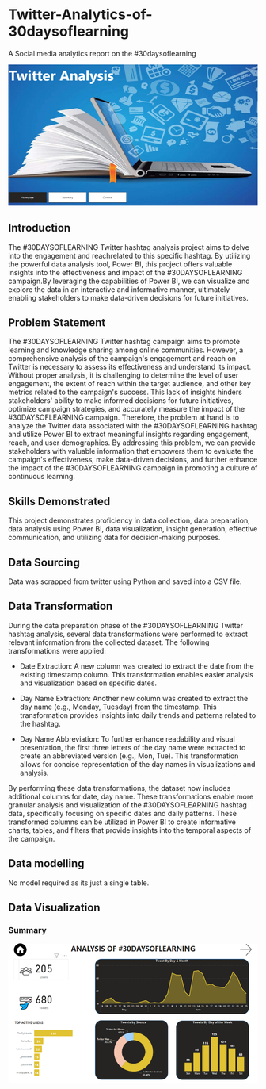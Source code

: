 # Twitter-Analytics-of-30daysoflearning
A Social media analytics report on the #30daysoflearning


![](Homepage.png)

## Introduction
The #30DAYSOFLEARNING Twitter hashtag analysis project aims to delve into the engagement and reachrelated to this specific hashtag. By utilizing the powerful data analysis tool, Power BI, this project offers valuable insights into the effectiveness and impact of the #30DAYSOFLEARNING campaign.By leveraging the capabilities of Power BI, we can visualize and explore the data in an interactive and informative manner, ultimately enabling stakeholders to make data-driven decisions for future initiatives. 

## Problem Statement
The #30DAYSOFLEARNING Twitter hashtag campaign aims to promote learning and knowledge sharing among online communities. However, a comprehensive analysis of the campaign's engagement and reach on Twitter is necessary to assess its effectiveness and understand its impact. Without proper analysis, it is challenging to determine the level of user engagement, the extent of reach within the target audience, and other key metrics related to the campaign's success. This lack of insights hinders stakeholders' ability to make informed decisions for future initiatives, optimize campaign strategies, and accurately measure the impact of the #30DAYSOFLEARNING campaign. Therefore, the problem at hand is to analyze the Twitter data associated with the #30DAYSOFLEARNING hashtag and utilize Power BI to extract meaningful insights regarding engagement, reach, and user demographics. By addressing this problem, we can provide stakeholders with valuable information that empowers them to evaluate the campaign's effectiveness, make data-driven decisions, and further enhance the impact of the #30DAYSOFLEARNING campaign in promoting a culture of continuous learning.

## Skills Demonstrated 
This project demonstrates proficiency in data collection, data preparation, data analysis using Power BI, data visualization, insight generation, effective communication, and utilizing data for decision-making purposes.

## Data Sourcing
Data was scrapped from twitter using Python and saved into a CSV file.

## Data Transformation
During the data preparation phase of the #30DAYSOFLEARNING Twitter hashtag analysis, several data transformations were performed to extract relevant information from the collected dataset. The following transformations were applied:

- Date Extraction: A new column was created to extract the date from the existing timestamp column. This transformation enables easier analysis and visualization based on specific dates.

- Day Name Extraction: Another new column was created to extract the day name (e.g., Monday, Tuesday) from the timestamp. This transformation provides insights into daily trends and patterns related to the hashtag.

- Day Name Abbreviation: To further enhance readability and visual presentation, the first three letters of the day name were extracted to create an abbreviated version (e.g., Mon, Tue). This transformation allows for concise representation of the day names in visualizations and analysis.

By performing these data transformations, the dataset now includes additional columns for date, day name. These transformations enable more granular analysis and visualization of the #30DAYSOFLEARNING hashtag data, specifically focusing on specific dates and daily patterns. These transformed columns can be utilized in Power BI to create informative charts, tables, and filters that provide insights into the temporal aspects of the campaign.

## Data modelling
No model required as its just a single table.

## Data Visualization

### Summary
![](SummaryPage.png)
